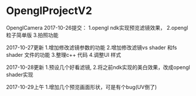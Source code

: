 # OpenglProjectV2
OpenglCamera
2017-10-26提交：
1.opengl ndk实现预览滤镜效果，
2.opengl 粒子简单版
3.拍照功能


2017-10-27更新
1.增加修改滤镜参数的功能
2.增加修改滤镜vs shader 和fs shader 文件的功能
3.整理c++ 代码
4.调整UI 样式



2017-10-28更新
1.预设几个好看滤镜,
2.将之前ndk实现的美白效果，改成opengl shader实现



2017-10-29上午
1.增加几个预览画面形状，可是有个bug(UV倒了)

